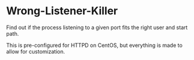 # Wrong-Listener-Killer

Find out if the process listening to a given port fits the right user and start path.

This is pre-configured for HTTPD on CentOS, but everything is made to allow for customization.

